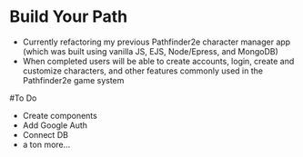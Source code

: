 # Build Your Path

- Currently refactoring my previous Pathfinder2e character manager app (which was built using vanilla JS, EJS, Node/Epress, and MongoDB)
- When completed users will be able to create accounts, login, create and customize characters, and other features commonly used in the Pathfinder2e game system

#To Do

- Create components
- Add Google Auth
- Connect DB
- a ton more...
